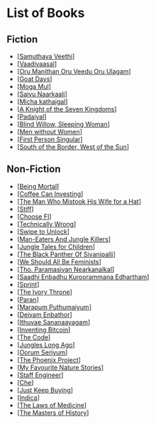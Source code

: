 # List of Books

## Fiction
* [[Samuthaya Veethi]]
* [[Vaadivaasal]]
* [[Oru Manithan Oru Veedu Oru Ulagam]]
* [[Goat Days]]
* [[Moga Mul]]
* [[Saivu Naarkaali]]
* [[Micha kathaigal]]
* [[A Knight of the Seven Kingdoms]]
* [[Padaiyal]]
* [[Blind Willow, Sleeping Woman]]
* [[Men without Women]]
* [[First Person Singular]]
* [[South of the Border, West of the Sun]]

## Non-Fiction
* [[Being Mortal]]
* [[Coffee Can Investing]]
* [[The Man Who Mistook His Wife for a Hat]]
* [[Stiff]]
* [[Choose FI]]
* [[Technically Wrong]]
* [[Swipe to Unlock]]
* [[Man-Eaters And Jungle Killers]]
* [[Jungle Tales for Children]]
* [[The Black Panther Of Sivanipalli]]
* [[We Should All Be Feminists]]
* [[Tho. Paramasivan Nearkanalkal]]
* [[Saadhi Enbadhu Kuroorammana Edhartham]]
* [[Sprint]]
* [[The Ivory Throne]]
* [[Paran]]
* [[Marapum Puthumaiyum]]
* [[Deivam Enbathor]]
* [[Ithuvae Sananaayagam]]
* [[Inventing Bitcoin]]
* [[The Code]]
* [[Jungles Long Ago]]
* [[Oorum Seriyum]]
* [[The Phoenix Project]]
* [[My Favourite Nature Stories]]
* [[Staff Engineer]]
* [[Che]]
* [[Just Keep Buying]]
* [[Indica]]
* [[The Laws of Medicine]]
* [[The Masters of History]]


[//begin]: # "Autogenerated link references for markdown compatibility"
[Samuthaya Veethi]: <Samuthaya Veethi.md> "Samuthaya Veethi"
[Vaadivaasal]: Vaadivaasal.md "Vaadivaasal"
[Oru Manithan Oru Veedu Oru Ulagam]: <Oru Manithan Oru Veedu Oru Ulagam.md> "Oru Manithan Oru Veedu Oru Ulagam"
[Goat Days]: <Goat Days.md> "Goat Days"
[Moga Mul]: <Moga Mul.md> "Moga Mul"
[Saivu Naarkaali]: <Saivu Naarkaali.md> "Saivu Naarkaali"
[Micha kathaigal]: <Micha kathaigal.md> "மிச்சக் கதைகள்"
[A Knight of the Seven Kingdoms]: <A Knight of the Seven Kingdoms.md> "A Knight of the Seven Kingdoms"
[Padaiyal]: Padaiyal.md "Padaiyal"
[Blind Willow, Sleeping Woman]: <Blind Willow%2C Sleeping Woman.md> "Blind Willow, Sleeping Woman"
[Men without Women]: <Men without Women.md> "Men without Women"
[First Person Singular]: <First Person Singular.md> "First Person Singular"
[South of the Border, West of the Sun]: <South of the Border%2C West of the Sun.md> "South of the Border, West of the Sun"
[Being Mortal]: <Being Mortal.md> "Being Mortal"
[Coffee Can Investing]: <Coffee Can Investing.md> "Coffee Can Investing"
[The Man Who Mistook His Wife for a Hat]: <The Man Who Mistook His Wife for a Hat.md> "The Man Who Mistook His Wife for a Hat"
[Stiff]: Stiff.md "Stiff"
[Choose FI]: <Choose FI.md> "Choose FI"
[Technically Wrong]: <Technically Wrong.md> "Technically Wrong"
[Swipe to Unlock]: <Swipe to Unlock.md> "Swipe to Unlock"
[Man-Eaters And Jungle Killers]: <Man-Eaters And Jungle Killers.md> "Man-Eaters And Jungle Killers"
[Jungle Tales for Children]: <Jungle Tales for Children.md> "Jungle Tales for Children"
[The Black Panther Of Sivanipalli]: <The Black Panther Of Sivanipalli.md> "The Black Panther Of Sivanipalli"
[We Should All Be Feminists]: <We Should All Be Feminists.md> "We Should All Be Feminists"
[Tho. Paramasivan Nearkanalkal]: <Tho. Paramasivan Nearkanalkal.md> "Tho. Paramasivan Nearkanalkal"
[Saadhi Enbadhu Kuroorammana Edhartham]: <Saadhi Enbadhu Kuroorammana Edhartham.md> "Saadhi Enbadhu Kuroorammana Edhartham"
[Sprint]: Sprint.md "Sprint"
[The Ivory Throne]: <The Ivory Throne.md> "The Ivory Throne"
[Paran]: Paran.md "Paran"
[Marapum Puthumaiyum]: <Marapum Puthumaiyum.md> "Marapum Puthumaiyum"
[Deivam Enbathor]: <Deivam Enbathor.md> "Deivam Enbathor"
[Ithuvae Sananaayagam]: <Ithuvae Sananaayagam.md> "Ithuvae Sananaayagam"
[Inventing Bitcoin]: <Inventing Bitcoin.md> "Inventing Bitcoin"
[The Code]: <The Code.md> "The Code. the Evaluation. the Protocols"
[Jungles Long Ago]: <Jungles Long Ago.md> "Jungles Long Ago"
[Oorum Seriyum]: <Oorum Seriyum.md> "தமிழக வரலாற்றில் ஊரும் சேரியும்"
[The Phoenix Project]: <The Phoenix Project.md> "The Phoenix Project"
[My Favourite Nature Stories]: <My Favourite Nature Stories.md> "My Favourite Nature Stories"
[Staff Engineer]: <Staff Engineer.md> "Staff Engineer"
[Che]: Che.md "Che"
[Just Keep Buying]: <Just Keep Buying.md> "Just Keep Buying"
[Indica]: Indica.md "Indica"
[The Laws of Medicine]: <The Laws of Medicine.md> "The Laws of Medicine"
[The Masters of History]: <The Masters of History.md> "The Masters of History"
[//end]: # "Autogenerated link references"
